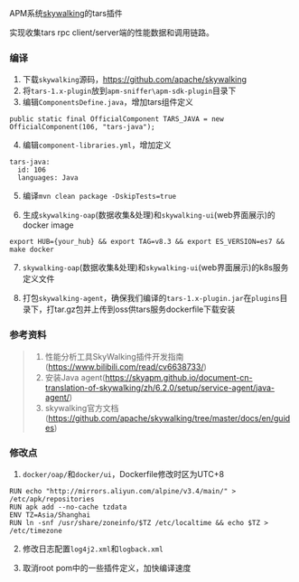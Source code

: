 APM系统[skywalking](https://github.com/apache/skywalking)的tars插件

实现收集tars rpc client/server端的性能数据和调用链路。

### 编译

1. 下载`skywalking`源码，https://github.com/apache/skywalking
2. 将`tars-1.x-plugin`放到`apm-sniffer\apm-sdk-plugin`目录下
3. 编辑`ComponentsDefine.java`，增加tars组件定义

```
public static final OfficialComponent TARS_JAVA = new OfficialComponent(106, "tars-java");
```

4. 编辑`component-libraries.yml`，增加定义

```
tars-java:
  id: 106
  languages: Java
```

5. 编译`mvn clean package -DskipTests=true`

6. 生成`skywalking-oap`(数据收集&处理)和`skywalking-ui`(web界面展示)的docker image

```
export HUB={your_hub} && export TAG=v8.3 && export ES_VERSION=es7 && make docker
```

7. `skywalking-oap`(数据收集&处理)和`skywalking-ui`(web界面展示)的k8s服务定义文件

8. 打包`skywalking-agent`，确保我们编译的`tars-1.x-plugin.jar`在`plugins`目录下，打tar.gz包并上传到oss供tars服务dockerfile下载安装

### 参考资料

> 1. 性能分析工具SkyWalking插件开发指南(https://www.bilibili.com/read/cv6638733/)
> 2. 安装Java agent(https://skyapm.github.io/document-cn-translation-of-skywalking/zh/6.2.0/setup/service-agent/java-agent/)
> 3. skywalking官方文档(https://github.com/apache/skywalking/tree/master/docs/en/guides)


### 修改点

1. `docker/oap/`和`docker/ui`，Dockerfile修改时区为UTC+8

```
RUN echo "http://mirrors.aliyun.com/alpine/v3.4/main/" > /etc/apk/repositories
RUN apk add --no-cache tzdata
ENV TZ=Asia/Shanghai
RUN ln -snf /usr/share/zoneinfo/$TZ /etc/localtime && echo $TZ > /etc/timezone
```

2. 修改日志配置`log4j2.xml`和`logback.xml`

3. 取消root pom中的一些插件定义，加快编译速度

